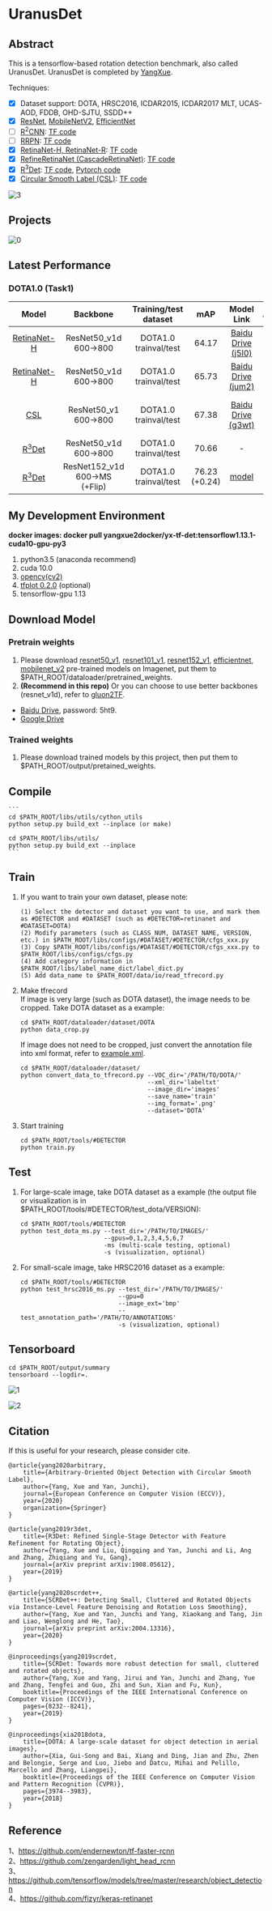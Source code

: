 # UranusDet

## Abstract
This is a tensorflow-based rotation detection benchmark, also called UranusDet. 
UranusDet is completed by [YangXue](https://yangxue0827.github.io/).

Techniques:
- [x] Dataset support: DOTA, HRSC2016, ICDAR2015, ICDAR2017 MLT, UCAS-AOD, FDDB, OHD-SJTU, SSDD++
- [x] [ResNet](https://arxiv.org/abs/1512.03385), [MobileNetV2](https://arxiv.org/abs/1801.04381), [EfficientNet](https://arxiv.org/abs/1905.11946)
- [ ] [R<sup>2</sup>CNN](https://arxiv.org/abs/1706.09579): [TF code](https://github.com/DetectionTeamUCAS/R2CNN_Faster-RCNN_Tensorflow)
- [ ] [RRPN](https://arxiv.org/pdf/1703.01086): [TF code](https://github.com/DetectionTeamUCAS/RRPN_Faster-RCNN_Tensorflow)
- [x] [RetinaNet-H, RetinaNet-R](https://arxiv.org/abs/1908.05612): [TF code](https://github.com/DetectionTeamUCAS/RetinaNet_Tensorflow_Rotation)
- [x] [RefineRetinaNet (CascadeRetinaNet)](https://arxiv.org/abs/1908.05612): [TF code](https://github.com/Thinklab-SJTU/R3Det_Tensorflow)
- [x] [R<sup>3</sup>Det](https://arxiv.org/abs/1908.05612): [TF code](https://github.com/Thinklab-SJTU/R3Det_Tensorflow), [Pytorch code](https://github.com/SJTU-Thinklab-Det/r3det-on-mmdetection)
- [x] [Circular Smooth Label (CSL)](https://arxiv.org/abs/2003.05597): [TF code](https://github.com/Thinklab-SJTU/CSL_RetinaNet_Tensorflow)

![3](demo.gif)

## Projects
![0](projects.png)

## Latest Performance
### DOTA1.0 (Task1)
| Model |    Backbone    |    Training/test dataset    |    mAP   | Model Link | Anchor | Angle Pred. | Reg. Loss| Angle Range | Data Augmentation | Configs |      
|:------------:|:------------:|:------------:|:-----------:|:----------:|:-----------:|:-----------:|:-----------:|:---------:|:---------:|:---------:|    
| [RetinaNet-H](https://arxiv.org/abs/1908.05612) | ResNet50_v1d 600->800 | DOTA1.0 trainval/test | 64.17 | [Baidu Drive (j5l0)](https://pan.baidu.com/s/1Qh_LE6QeGsOBYqMzjAESsA) | H | Reg. | smooth L1 | **180** | × | [cfgs_res50_dota_v15.py](./libs/configs/DOTA/retinanet/cfgs_res50_dota_v15.py) |
| [RetinaNet-H](https://arxiv.org/abs/1908.05612) | ResNet50_v1d 600->800 | DOTA1.0 trainval/test | 65.73 | [Baidu Drive (jum2)](https://pan.baidu.com/s/19-hEtCGxLfYuluTATQJpdg) | H | Reg. | smooth L1 | **90** | × | [cfgs_res50_dota_v4.py](./libs/configs/DOTA/retinanet/cfgs_res50_dota_v4.py) |
| [CSL](https://arxiv.org/abs/2003.05597) | ResNet50_v1 600->800 | DOTA1.0 trainval/test | 67.38 | [Baidu Drive (g3wt)](https://pan.baidu.com/s/1nrIs-oYA53qQzlPjqYkMJQ) | H | **Cls.: Gaussian (r=1, w=10)** | smooth L1 | 180 | x | [cfgs_res50_dota_v45.py](./libs/configs/DOTA/csl/cfgs_res50_dota_v45.py) |
| [R<sup>3</sup>Det](https://arxiv.org/abs/1908.05612) | ResNet50_v1d 600->800 | DOTA1.0 trainval/test | 70.66 | - | H + R | Reg. | smooth L1 | 90 | × | [cfgs_res50_dota_r3det_v1.py](./libs/configs/DOTA/r3det/cfgs_res50_dota_r3det_v1.py) |
| [R<sup>3</sup>Det](https://arxiv.org/abs/1908.05612) | ResNet152_v1d 600->MS (+Flip) | DOTA1.0 trainval/test | 76.23 (+0.24) | [model](https://drive.google.com/file/d/1GkpiSPN-cAnvDISk5d4kjrV3Tqti_mbj/view?usp=sharing) | H + R | Reg. | iou-smooth L1 | 90 | √ | [cfgs_res152_dota_r3det_v3.py](./libs/configs/DOTA/r3det/cfgs_res152_dota_r3det_v3.py) |     

## My Development Environment
**docker images: docker pull yangxue2docker/yx-tf-det:tensorflow1.13.1-cuda10-gpu-py3**      
1. python3.5 (anaconda recommend)               
2. cuda 10.0                     
3. [opencv(cv2)](https://pypi.org/project/opencv-python/)       
4. [tfplot 0.2.0](https://github.com/wookayin/tensorflow-plot) (optional)            
5. tensorflow-gpu 1.13                              

## Download Model
### Pretrain weights
1. Please download [resnet50_v1](http://download.tensorflow.org/models/resnet_v1_50_2016_08_28.tar.gz), [resnet101_v1](http://download.tensorflow.org/models/resnet_v1_101_2016_08_28.tar.gz), [resnet152_v1](http://download.tensorflow.org/models/resnet_v1_152_2016_08_28.tar.gz), [efficientnet](https://github.com/tensorflow/tpu/tree/master/models/official/efficientnet), [mobilenet_v2](https://storage.googleapis.com/mobilenet_v2/checkpoints/mobilenet_v2_1.0_224.tgz) pre-trained models on Imagenet, put them to $PATH_ROOT/dataloader/pretrained_weights.       
2. **(Recommend in this repo)** Or you can choose to use better backbones (resnet_v1d), refer to [gluon2TF](https://github.com/yangJirui/gluon2TF).    
* [Baidu Drive](https://pan.baidu.com/s/1GpqKg0dOaaWmwshvv1qWGg), password: 5ht9.          
* [Google Drive](https://drive.google.com/drive/folders/1BM8ffn1WnsRRb5RcuAcyJAHX8NS2M1Gz?usp=sharing)      

### Trained weights
1. Please download trained models by this project, then put them to $PATH_ROOT/output/pretained_weights.

## Compile
    ```  
    cd $PATH_ROOT/libs/utils/cython_utils
    python setup.py build_ext --inplace (or make)
    
    cd $PATH_ROOT/libs/utils/
    python setup.py build_ext --inplace
    ```

## Train 

1. If you want to train your own dataset, please note:  
    ```
    (1) Select the detector and dataset you want to use, and mark them as #DETECTOR and #DATASET (such as #DETECTOR=retinanet and #DATASET=DOTA)
    (2) Modify parameters (such as CLASS_NUM, DATASET_NAME, VERSION, etc.) in $PATH_ROOT/libs/configs/#DATASET/#DETECTOR/cfgs_xxx.py
    (3) Copy $PATH_ROOT/libs/configs/#DATASET/#DETECTOR/cfgs_xxx.py to $PATH_ROOT/libs/configs/cfgs.py
    (4) Add category information in $PATH_ROOT/libs/label_name_dict/label_dict.py     
    (5) Add data_name to $PATH_ROOT/data/io/read_tfrecord.py  
    ```     

2. Make tfrecord       
    If image is very large (such as DOTA dataset), the image needs to be cropped. Take DOTA dataset as a example:      
    ```  
    cd $PATH_ROOT/dataloader/dataset/DOTA
    python data_crop.py
    ```  
    If image does not need to be cropped, just convert the annotation file into xml format, refer to [example.xml](./example.xml).
    ```  
    cd $PATH_ROOT/dataloader/dataset/  
    python convert_data_to_tfrecord.py --VOC_dir='/PATH/TO/DOTA/' 
                                       --xml_dir='labeltxt'
                                       --image_dir='images'
                                       --save_name='train' 
                                       --img_format='.png' 
                                       --dataset='DOTA'
    ```      
    

3. Start training
    ```  
    cd $PATH_ROOT/tools/#DETECTOR
    python train.py
    ```

## Test
1. For large-scale image, take DOTA dataset as a example (the output file or visualization is in $PATH_ROOT/tools/#DETECTOR/test_dota/VERSION): 
    ```  
    cd $PATH_ROOT/tools/#DETECTOR
    python test_dota_ms.py --test_dir='/PATH/TO/IMAGES/'  
                           --gpus=0,1,2,3,4,5,6,7  
                           -ms (multi-scale testing, optional)
                           -s (visualization, optional)
    ``` 

2. For small-scale image, take HRSC2016 dataset as a example: 
    ```  
    cd $PATH_ROOT/tools/#DETECTOR
    python test_hrsc2016_ms.py --test_dir='/PATH/TO/IMAGES/'  
                               --gpu=0
                               --image_ext='bmp'
                               --test_annotation_path='/PATH/TO/ANNOTATIONS'
                               -s (visualization, optional)
    ``` 

## Tensorboard
```  
cd $PATH_ROOT/output/summary
tensorboard --logdir=.
``` 

![1](images.png)

![2](scalars.png)

## Citation

If this is useful for your research, please consider cite.

```
@article{yang2020arbitrary,
    title={Arbitrary-Oriented Object Detection with Circular Smooth Label},
    author={Yang, Xue and Yan, Junchi},
    journal={European Conference on Computer Vision (ECCV)},
    year={2020}
    organization={Springer}
}

@article{yang2019r3det,
    title={R3Det: Refined Single-Stage Detector with Feature Refinement for Rotating Object},
    author={Yang, Xue and Liu, Qingqing and Yan, Junchi and Li, Ang and Zhang, Zhiqiang and Yu, Gang},
    journal={arXiv preprint arXiv:1908.05612},
    year={2019}
}

@article{yang2020scrdet++,
    title={SCRDet++: Detecting Small, Cluttered and Rotated Objects via Instance-Level Feature Denoising and Rotation Loss Smoothing},
    author={Yang, Xue and Yan, Junchi and Yang, Xiaokang and Tang, Jin and Liao, Wenglong and He, Tao},
    journal={arXiv preprint arXiv:2004.13316},
    year={2020}
}

@inproceedings{yang2019scrdet,
    title={SCRDet: Towards more robust detection for small, cluttered and rotated objects},
    author={Yang, Xue and Yang, Jirui and Yan, Junchi and Zhang, Yue and Zhang, Tengfei and Guo, Zhi and Sun, Xian and Fu, Kun},
    booktitle={Proceedings of the IEEE International Conference on Computer Vision (ICCV)},
    pages={8232--8241},
    year={2019}
}

@inproceedings{xia2018dota,
    title={DOTA: A large-scale dataset for object detection in aerial images},
    author={Xia, Gui-Song and Bai, Xiang and Ding, Jian and Zhu, Zhen and Belongie, Serge and Luo, Jiebo and Datcu, Mihai and Pelillo, Marcello and Zhang, Liangpei},
    booktitle={Proceedings of the IEEE Conference on Computer Vision and Pattern Recognition (CVPR)},
    pages={3974--3983},
    year={2018}
}

```

## Reference
1、https://github.com/endernewton/tf-faster-rcnn   
2、https://github.com/zengarden/light_head_rcnn   
3、https://github.com/tensorflow/models/tree/master/research/object_detection    
4、https://github.com/fizyr/keras-retinanet     


